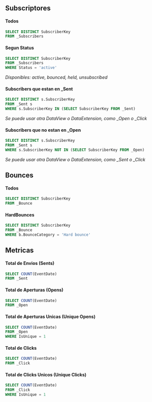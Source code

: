 ## Subscriptores

#### Todos
```sql
SELECT DISTINCT SubscriberKey 
FROM _Subscribers
```

#### Segun Status
```sql
SELECT DISTINCT SubscriberKey 
FROM _Subscribers 
WHERE Status = 'active'
```
*Disponibles: active, bounced, held, unsubscribed*

#### Subscribers que estan en _Sent
```sql
SELECT DISTINCT s.SubscriberKey 
FROM _Sent s 
WHERE s.SubscriberKey IN (SELECT SubscriberKey FROM _Sent) 
```
*Se puede usar otra DataView o DataExtension, como _Open o _Click*

#### Subscribers que no estan en _Open
```sql
SELECT DISTINCT s.SubscriberKey 
FROM _Sent s 
WHERE s.SubscriberKey NOT IN (SELECT SubscriberKey FROM _Open) 
```
*Se puede usar otra DataView o DataExtension, como _Sent o _Click*

## Bounces

#### Todos
```sql
SELECT DISTINCT SubscriberKey 
FROM _Bounce
```

#### HardBounces
```sql
SELECT DISTINCT SubscriberKey 
FROM _Bounce 
WHERE b.BounceCategory = 'Hard bounce'
```

## Metricas

#### Total de Envios (Sents)
```sql
SELECT COUNT(EventDate)
FROM _Sent
```

#### Total de Aperturas (Opens)
```sql
SELECT COUNT(EventDate)
FROM _Open
```

#### Total de Aperturas Unicas (Unique Opens)
```sql
SELECT COUNT(EventDate)
FROM _Open
WHERE IsUnique = 1
```

#### Total de Clicks
```sql
SELECT COUNT(EventDate)
FROM _Click
```

#### Total de Clicks Unicos (Unique Clicks)
```sql
SELECT COUNT(EventDate)
FROM _Click
WHERE IsUnique = 1
```
